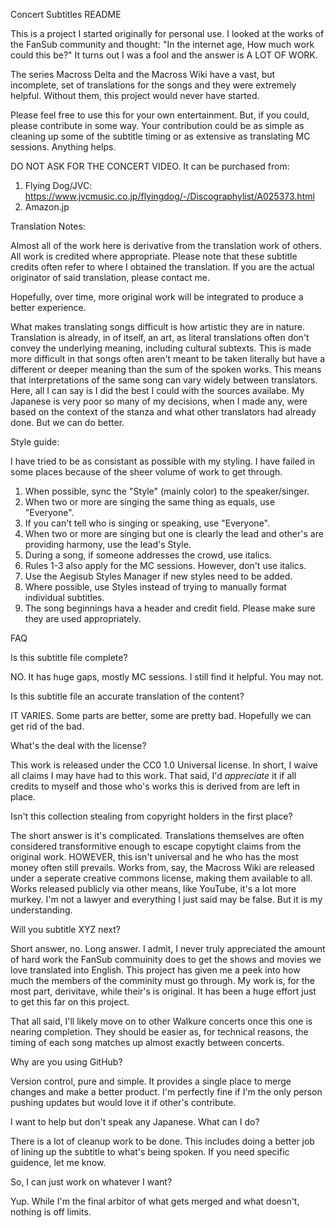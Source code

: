 Concert Subtitles README

This is a project I started originally for personal use.  I looked at the works
of the FanSub community and thought: "In the internet age, How much work could
this be?"  It turns out I was a fool and the answer is A LOT OF WORK.

The series Macross Delta and the Macross Wiki have a vast, but incomplete, set 
of translations for the songs and they were extremely helpful.  Without them, 
this project would never have started.

Please feel free to use this for your own entertainment.  But, if you could, 
please contribute in some way.  Your contribution could be as simple as
cleaning up some of the subtitle timing or as extensive as translating MC
sessions.  Anything helps.  

DO NOT ASK FOR THE CONCERT VIDEO.  It can be purchased from:

1. Flying Dog/JVC: https://www.jvcmusic.co.jp/flyingdog/-/Discographylist/A025373.html
2. Amazon.jp

Translation Notes:

Almost all of the work here is derivative from the translation work of others.
All work is credited where appropriate.  Please note that these subtitle 
credits often refer to where I obtained the translation.  If you are the actual
originator of said translation, please contact me.

Hopefully, over time, more original work will be integrated to produce a better
experience.

What makes translating songs difficult is how artistic they are in nature. 
Translation is already, in of itself, an art, as literal translations often
don't convey the underlying meaning, including cultural subtexts.  This is made
more difficult in that songs often aren't meant to be taken literally but have
a different or deeper meaning than the sum of the spoken works.  This means
that interpretations of the same song can vary widely between translators.
Here, all I can say is I did the best I could with the sources availabe.  My
Japanese is very poor so many of my decisions, when I made any, were based on
the context of the stanza and what other translators had already done.  But we
can do better.

Style guide:

I have tried to be as consistant as possible with my styling.  I have failed in
some places because of the sheer volume of work to get through.

1. When possible, sync the "Style" (mainly color) to the speaker/singer.
2. When two or more are singing the same thing as equals, use "Everyone".
3. If you can't tell who is singing or speaking, use "Everyone".
4. When two or more are singing but one is clearly the lead and other's are
   providing harmony, use the lead's Style.
5. During a song, if someone addresses the crowd, use italics.
5. Rules 1-3 also apply for the MC sessions.  However, don't use italics.  
6. Use the Aegisub Styles Manager if new styles need to be added.
7. Where possible, use Styles instead of trying to manually format individual
   subtitles.  
8. The song beginnings hava a header and credit field.  Please make sure 
   they are used appropriately.

FAQ

Is this subtitle file complete?

NO.  It has huge gaps, mostly MC sessions.  I still find it helpful.  You may
not.

Is this subtitle file an accurate translation of the content?

IT VARIES.  Some parts are better, some are pretty bad.  Hopefully we can get 
rid of the bad.

What's the deal with the license?

This work is released under the CC0 1.0 Universal license.  In short, I waive
all claims I may have had to this work.  That said, I'd *appreciate* it if all
credits to myself and those who's works this is derived from are left in place.

Isn't this collection stealing from copyright holders in the first place?

The short answer is it's complicated.  Translations themselves are often 
considered transformitive enough to escape copytight claims from the original 
work.  HOWEVER, this isn't universal and he who has the most money often still
prevails.  Works from, say, the Macross Wiki are released under a seperate
creative commons license, making them available to all.  Works released
publicly via other means, like YouTube, it's a lot more murkey.  I'm not a
lawyer and everything I just said may be false.  But it is my understanding.

Will you subtitle XYZ next?

Short answer, no.
Long answer.  I admit, I never truly appreciated the amount of hard work the
FanSub commuinity does to get the shows and movies we love translated into
English.  This project has given me a peek into how much the members of the
comminity must go through.  My work is, for the most part, derivitave, while 
their's is original.  It has been a huge effort just to get this far on this project.

That all said, I'll likely move on to other Walkure concerts once this one is
nearing completion.  They should be easier as, for technical reasons, the
timing of each song matches up almost exactly between concerts.
  
Why are you using GitHub?

Version control, pure and simple.  It provides a single place to merge changes
and make a better product.  I'm perfectly fine if I'm the only person pushing
updates but would love it if other's contribute.

I want to help but don't speak any Japanese.  What can I do?

There is a lot of cleanup work to be done.  This includes doing a better job of
lining up the subtitle to what's being spoken.  If you need specific guidence,
let me know.

So, I can just work on whatever I want?

Yup.  While I'm the final arbitor of what gets merged and what doesn't, nothing
is off limits.
